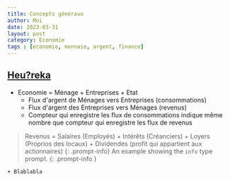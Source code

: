 ```yaml
---
title: Concepts généraux
author: Moi
date: 2023-03-31
layout: post
category: Economie
tags : [economie, monnaie, argent, finance]
---
```


## [Heu?reka](https://www.youtube.com/watch?v=7kYXEBHePJc)
- Economie = Ménage + Entreprises + Etat
	+ Flux d'argent de Ménages vers Entreprises (consommations)
	+ Flux d'argent des Entreprises vers Ménages (revenus)
	+ Compteur qui enregistre les flux de consommations indique même nombre que compteur qui enregistre les flux de revenus

> Revenus = Salaires (Employés) + Intérêts (Créanciers) + Loyers (Proprios des locaux) + Dividendes (profit qui appartient aux actionnaires)
{: .prompt-info}
> An example showing the `info` type prompt.
{: .prompt-info }

	+ Blablabla